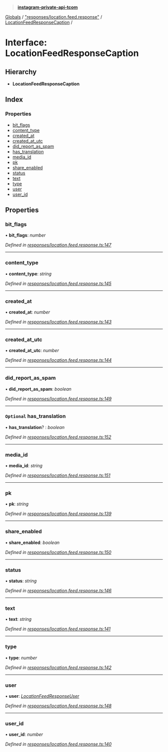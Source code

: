 > **[instagram-private-api-tcom](../README.md)**

[Globals](../README.md) / ["responses/location.feed.response"](../modules/_responses_location_feed_response_.md) / [LocationFeedResponseCaption](_responses_location_feed_response_.locationfeedresponsecaption.md) /

# Interface: LocationFeedResponseCaption

## Hierarchy

* **LocationFeedResponseCaption**

## Index

### Properties

* [bit_flags](_responses_location_feed_response_.locationfeedresponsecaption.md#bit_flags)
* [content_type](_responses_location_feed_response_.locationfeedresponsecaption.md#content_type)
* [created_at](_responses_location_feed_response_.locationfeedresponsecaption.md#created_at)
* [created_at_utc](_responses_location_feed_response_.locationfeedresponsecaption.md#created_at_utc)
* [did_report_as_spam](_responses_location_feed_response_.locationfeedresponsecaption.md#did_report_as_spam)
* [has_translation](_responses_location_feed_response_.locationfeedresponsecaption.md#optional-has_translation)
* [media_id](_responses_location_feed_response_.locationfeedresponsecaption.md#media_id)
* [pk](_responses_location_feed_response_.locationfeedresponsecaption.md#pk)
* [share_enabled](_responses_location_feed_response_.locationfeedresponsecaption.md#share_enabled)
* [status](_responses_location_feed_response_.locationfeedresponsecaption.md#status)
* [text](_responses_location_feed_response_.locationfeedresponsecaption.md#text)
* [type](_responses_location_feed_response_.locationfeedresponsecaption.md#type)
* [user](_responses_location_feed_response_.locationfeedresponsecaption.md#user)
* [user_id](_responses_location_feed_response_.locationfeedresponsecaption.md#user_id)

## Properties

###  bit_flags

• **bit_flags**: *number*

*Defined in [responses/location.feed.response.ts:147](https://github.com/cuonglnhust/instagram-private-api-tcom/blob/3e16058/src/responses/location.feed.response.ts#L147)*

___

###  content_type

• **content_type**: *string*

*Defined in [responses/location.feed.response.ts:145](https://github.com/cuonglnhust/instagram-private-api-tcom/blob/3e16058/src/responses/location.feed.response.ts#L145)*

___

###  created_at

• **created_at**: *number*

*Defined in [responses/location.feed.response.ts:143](https://github.com/cuonglnhust/instagram-private-api-tcom/blob/3e16058/src/responses/location.feed.response.ts#L143)*

___

###  created_at_utc

• **created_at_utc**: *number*

*Defined in [responses/location.feed.response.ts:144](https://github.com/cuonglnhust/instagram-private-api-tcom/blob/3e16058/src/responses/location.feed.response.ts#L144)*

___

###  did_report_as_spam

• **did_report_as_spam**: *boolean*

*Defined in [responses/location.feed.response.ts:149](https://github.com/cuonglnhust/instagram-private-api-tcom/blob/3e16058/src/responses/location.feed.response.ts#L149)*

___

### `Optional` has_translation

• **has_translation**? : *boolean*

*Defined in [responses/location.feed.response.ts:152](https://github.com/cuonglnhust/instagram-private-api-tcom/blob/3e16058/src/responses/location.feed.response.ts#L152)*

___

###  media_id

• **media_id**: *string*

*Defined in [responses/location.feed.response.ts:151](https://github.com/cuonglnhust/instagram-private-api-tcom/blob/3e16058/src/responses/location.feed.response.ts#L151)*

___

###  pk

• **pk**: *string*

*Defined in [responses/location.feed.response.ts:139](https://github.com/cuonglnhust/instagram-private-api-tcom/blob/3e16058/src/responses/location.feed.response.ts#L139)*

___

###  share_enabled

• **share_enabled**: *boolean*

*Defined in [responses/location.feed.response.ts:150](https://github.com/cuonglnhust/instagram-private-api-tcom/blob/3e16058/src/responses/location.feed.response.ts#L150)*

___

###  status

• **status**: *string*

*Defined in [responses/location.feed.response.ts:146](https://github.com/cuonglnhust/instagram-private-api-tcom/blob/3e16058/src/responses/location.feed.response.ts#L146)*

___

###  text

• **text**: *string*

*Defined in [responses/location.feed.response.ts:141](https://github.com/cuonglnhust/instagram-private-api-tcom/blob/3e16058/src/responses/location.feed.response.ts#L141)*

___

###  type

• **type**: *number*

*Defined in [responses/location.feed.response.ts:142](https://github.com/cuonglnhust/instagram-private-api-tcom/blob/3e16058/src/responses/location.feed.response.ts#L142)*

___

###  user

• **user**: *[LocationFeedResponseUser](_responses_location_feed_response_.locationfeedresponseuser.md)*

*Defined in [responses/location.feed.response.ts:148](https://github.com/cuonglnhust/instagram-private-api-tcom/blob/3e16058/src/responses/location.feed.response.ts#L148)*

___

###  user_id

• **user_id**: *number*

*Defined in [responses/location.feed.response.ts:140](https://github.com/cuonglnhust/instagram-private-api-tcom/blob/3e16058/src/responses/location.feed.response.ts#L140)*